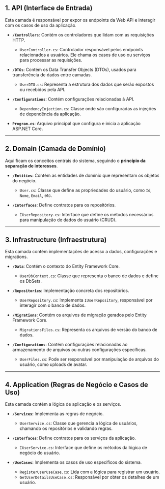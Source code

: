 
## **1. API (Interface de Entrada)**
Esta camada é responsável por expor os endpoints da Web API e interagir com os casos de uso da aplicação.

- **`/Controllers`**: Contém os controladores que lidam com as requisições HTTP.
  - `UserController.cs`: Controlador responsável pelos endpoints relacionados a usuários. Ele chama os casos de uso ou serviços para processar as requisições.

- **`/DTOs`**: Contém os Data Transfer Objects (DTOs), usados para transferência de dados entre camadas.
  - `UserDTO.cs`: Representa a estrutura dos dados que serão expostos ou recebidos pela API.

- **`/Configurations`**: Contém configurações relacionadas à API.
  - `DependencyInjection.cs`: Classe onde são configuradas as injeções de dependência da aplicação.

- **`Program.cs`**: Arquivo principal que configura e inicia a aplicação ASP.NET Core.

---

## **2. Domain (Camada de Domínio)**
Aqui ficam os conceitos centrais do sistema, seguindo o **princípio da separação de interesses**.

- **`/Entities`**: Contém as entidades de domínio que representam os objetos do negócio.
  - `User.cs`: Classe que define as propriedades do usuário, como `Id`, `Nome`, `Email`, etc.

- **`/Interfaces`**: Define contratos para os repositórios.
  - `IUserRepository.cs`: Interface que define os métodos necessários para manipulação de dados do usuário (CRUD).

---

## **3. Infrastructure (Infraestrutura)**
Esta camada contém implementações de acesso a dados, configurações e migrations.

- **`/Data`**: Contém o contexto do Entity Framework Core.
  - `UserDbContext.cs`: Classe que representa o banco de dados e define os DbSets.

- **`/Repositories`**: Implementação concreta dos repositórios.
  - `UserRepository.cs`: Implementa `IUserRepository`, responsável por interagir com o banco de dados.

- **`/Migrations`**: Contém os arquivos de migração gerados pelo Entity Framework Core.
  - `MigrationsFiles.cs`: Representa os arquivos de versão do banco de dados.

- **`/Configurations`**: Contém configurações relacionadas ao armazenamento de arquivos ou outras configurações específicas.
  - `UserFiles.cs`: Pode ser responsável por manipulação de arquivos do usuário, como uploads de avatar.

---

## **4. Application (Regras de Negócio e Casos de Uso)**
Esta camada contém a lógica de aplicação e os serviços.

- **`/Services`**: Implementa as regras de negócio.
  - `UserService.cs`: Classe que gerencia a lógica de usuários, chamando os repositórios e validando regras.

- **`/Interfaces`**: Define contratos para os serviços da aplicação.
  - `IUserService.cs`: Interface que define os métodos da lógica de negócio do usuário.

- **`/UseCases`**: Implementa os casos de uso específicos do sistema.
  - `RegisterUserUseCase.cs`: Lida com a lógica para registrar um usuário.
  - `GetUserDetailsUseCase.cs`: Responsável por obter os detalhes de um usuário.
